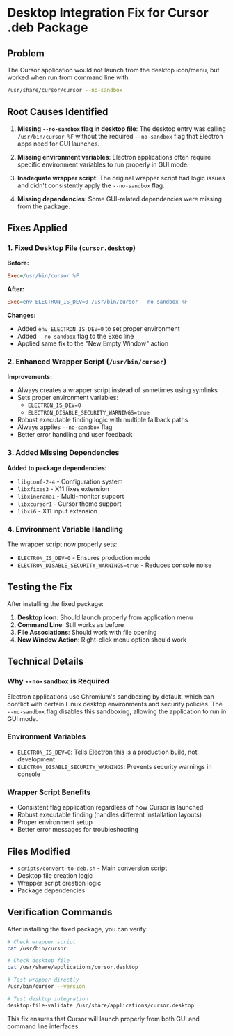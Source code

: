 # Desktop Integration Fix for Cursor .deb Package

## Problem
The Cursor application would not launch from the desktop icon/menu, but worked when run from command line with:
```bash
/usr/share/cursor/cursor --no-sandbox
```

## Root Causes Identified

1. **Missing `--no-sandbox` flag in desktop file**: The desktop entry was calling `/usr/bin/cursor %F` without the required `--no-sandbox` flag that Electron apps need for GUI launches.

2. **Missing environment variables**: Electron applications often require specific environment variables to run properly in GUI mode.

3. **Inadequate wrapper script**: The original wrapper script had logic issues and didn't consistently apply the `--no-sandbox` flag.

4. **Missing dependencies**: Some GUI-related dependencies were missing from the package.

## Fixes Applied

### 1. Fixed Desktop File (`cursor.desktop`)
**Before:**
```ini
Exec=/usr/bin/cursor %F
```

**After:**
```ini
Exec=env ELECTRON_IS_DEV=0 /usr/bin/cursor --no-sandbox %F
```

**Changes:**
- Added `env ELECTRON_IS_DEV=0` to set proper environment
- Added `--no-sandbox` flag to the Exec line
- Applied same fix to the "New Empty Window" action

### 2. Enhanced Wrapper Script (`/usr/bin/cursor`)
**Improvements:**
- Always creates a wrapper script instead of sometimes using symlinks
- Sets proper environment variables:
  - `ELECTRON_IS_DEV=0`
  - `ELECTRON_DISABLE_SECURITY_WARNINGS=true`
- Robust executable finding logic with multiple fallback paths
- Always applies `--no-sandbox` flag
- Better error handling and user feedback

### 3. Added Missing Dependencies
**Added to package dependencies:**
- `libgconf-2-4` - Configuration system
- `libxfixes3` - X11 fixes extension
- `libxinerama1` - Multi-monitor support
- `libxcursor1` - Cursor theme support
- `libxi6` - X11 input extension

### 4. Environment Variable Handling
The wrapper script now properly sets:
- `ELECTRON_IS_DEV=0` - Ensures production mode
- `ELECTRON_DISABLE_SECURITY_WARNINGS=true` - Reduces console noise

## Testing the Fix

After installing the fixed package:

1. **Desktop Icon**: Should launch properly from application menu
2. **Command Line**: Still works as before
3. **File Associations**: Should work with file opening
4. **New Window Action**: Right-click menu option should work

## Technical Details

### Why `--no-sandbox` is Required
Electron applications use Chromium's sandboxing by default, which can conflict with certain Linux desktop environments and security policies. The `--no-sandbox` flag disables this sandboxing, allowing the application to run in GUI mode.

### Environment Variables
- `ELECTRON_IS_DEV=0`: Tells Electron this is a production build, not development
- `ELECTRON_DISABLE_SECURITY_WARNINGS`: Prevents security warnings in console

### Wrapper Script Benefits
- Consistent flag application regardless of how Cursor is launched
- Robust executable finding (handles different installation layouts)
- Proper environment setup
- Better error messages for troubleshooting

## Files Modified
- `scripts/convert-to-deb.sh` - Main conversion script
- Desktop file creation logic
- Wrapper script creation logic
- Package dependencies

## Verification Commands

After installing the fixed package, you can verify:

```bash
# Check wrapper script
cat /usr/bin/cursor

# Check desktop file
cat /usr/share/applications/cursor.desktop

# Test wrapper directly
/usr/bin/cursor --version

# Test desktop integration
desktop-file-validate /usr/share/applications/cursor.desktop
```

This fix ensures that Cursor will launch properly from both GUI and command line interfaces.
